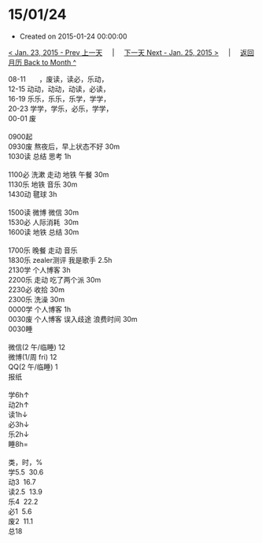 # 15/01/24

- Created on 2015-01-24 00:00:00

[< Jan. 23, 2015 - Prev 上一天](/lifelogs/2015/01/d23.md) &nbsp; &nbsp; | &nbsp; &nbsp; [下一天 Next - Jan. 25, 2015 >](/lifelogs/2015/01/d25.md) &nbsp; &nbsp; |  &nbsp; &nbsp; [返回月历 Back to Month ^](/lifelogs/2015/01/index.md)
<br/><div>08-11       ，废读，读必，乐动，<br/>12-15 动动，动动，动读，必读，<br/>16-19 乐乐，乐乐，乐学，学学，<br/>20-23 学学，学乐，必乐，学学，</div><div>00-01 废<br/><div><br/></div>0900起<br/>0930废 熬夜后，早上状态不好 30m<br/>1030读 总结 思考 1h<div><br/></div>1100必 洗漱 走动 地铁 午餐 30m<br/>1130乐 地铁 音乐 30m<br/>1430动 毽球 3h<div><br/></div>1500读 微博 微信 30m<br/>1530必 人际消耗  30m<br/>1600读 地铁 总结 30m<div><br/></div>1700乐 晚餐 走动 音乐</div><div>1830乐 zealer测评 我是歌手 2.5h</div><div>2130学 个人博客 3h</div><div>2200乐 走动 吃了两个派 30m</div><div>2230必 收拾 30m</div><div>2300乐 洗澡 30m</div><div>0000学 个人博客 1h</div><div><div>0030废 个人博客 误入歧途 浪费时间 30m</div>0030睡<div><br/></div>微信(2 午/临睡) 12<br/>微博(1/周 fri) 12<br/>QQ(2 午/临睡) 1<br/>报纸<div><br/></div>学6h↑<br/>动2h↑<br/>读1h↓<br/>必3h↓<br/>乐2h↓<br/>睡8h=<div><br/></div>类，时，%<br/>学5.5  30.6<br/>动3  16.7<br/>读2.5  13.9<br/>乐4  22.2<br/>必1  5.6<br/>废2  11.1<br/>总18
